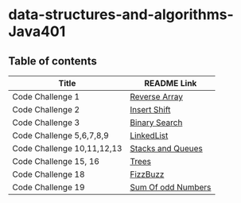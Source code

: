 # data-structures-and-algorithms-Java401

## Table of contents

| **Title**                  | **README Link**                                                                                                  |
| -------------------------- | ---------------------------------------------------------------------------------------------------------------- |
| Code Challenge 1           | [Reverse Array](https://github.com/GhadeerKh9/data-structures-and-algorithms401/blob/main/challenge1/README.md)  |
| Code Challenge 2           | [Insert Shift](https://github.com/GhadeerKh9/data-structures-and-algorithms401/blob/main/challenge2/README.md)   |
| Code Challenge 3           | [Binary Search](https://github.com/GhadeerKh9/data-structures-and-algorithms401/blob/main/challenge3/README.md)  |
| Code Challenge 5,6,7,8,9   | [LinkedList](https://github.com/GhadeerKh9/data-structures-and-algorithms401/tree/main/Linked-list)              |
| Code Challenge 10,11,12,13 | [Stacks and Queues](https://github.com/GhadeerKh9/data-structures-and-algorithms401/tree/main/Stacks-and-Queues) |
| Code Challenge 15, 16      | [Trees](https://github.com/GhadeerKh9/data-structures-and-algorithms401/tree/main/trees)
| Code Challenge 18    | [FizzBuzz](https://github.com/GhadeerKh9/data-structures-and-algorithms401/tree/main/FizzBuzz)
| Code Challenge 19    | [Sum Of odd Numbers](https://github.com/GhadeerKh9/data-structures-and-algorithms401/tree/main/FizzBuzz)                         |
